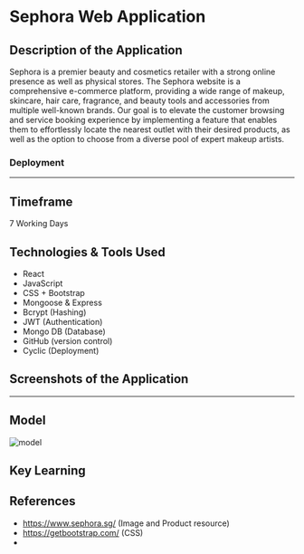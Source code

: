 # Sephora Web Application

## Description of the Application

Sephora is a premier beauty and cosmetics retailer with a strong online presence as well as physical stores. The Sephora website is a comprehensive e-commerce platform, providing a wide range of makeup, skincare, hair care, fragrance, and beauty tools and accessories from multiple well-known brands. Our goal is to elevate the customer browsing and service booking experience by implementing a feature that enables them to effortlessly locate the nearest outlet with their desired products, as well as the option to choose from a diverse pool of expert makeup artists.

### Deployment

---

## Timeframe

7 Working Days

## Technologies & Tools Used

- React
- JavaScript
- CSS + Bootstrap
- Mongoose & Express
- Bcrypt (Hashing)
- JWT (Authentication)
- Mongo DB (Database)
- GitHub (version control)
- Cyclic (Deployment)

## Screenshots of the Application

---

## Model

![model](https://https://github.com/beryln-t/sephora/blob/main/assets/readmeAssetes/datamodel.png?raw=true)

## Key Learning

## References

- https://www.sephora.sg/ (Image and Product resource)
- https://getbootstrap.com/ (CSS)
-
